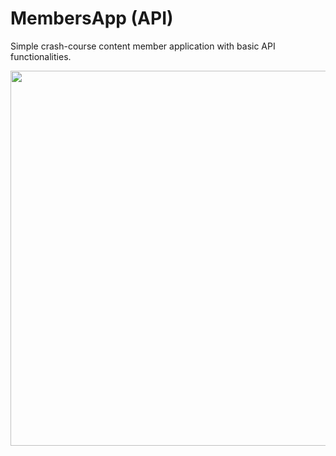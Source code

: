 # MembersApp (API)
Simple crash-course content member application with basic API functionalities.

<p align="center">
<img src="https://i.ibb.co/VtPmP2h/member-app-example.gif" width="600">
</p>
